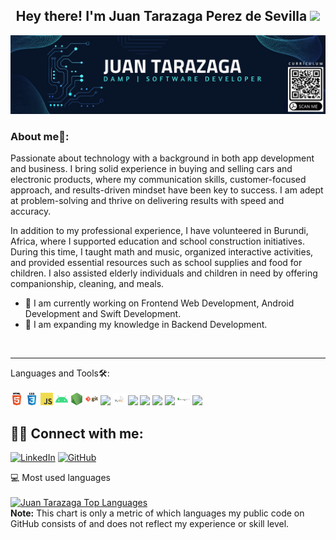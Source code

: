 <h2 align="center">Hey there! I'm Juan Tarazaga Perez de Sevilla <img src="https://media.giphy.com/media/hvRJCLFzcasrR4ia7z/giphy.gif" width="35"></h2>

<div align="center">
  <img src="Banner1.png"> 
</div>

### About me🧑:
Passionate about technology with a background in both app development and business. I bring solid experience in buying and selling cars and electronic products, where my communication skills, customer-focused approach, and results-driven mindset have been key to success. I am adept at problem-solving and thrive on delivering results with speed and accuracy.

In addition to my professional experience, I have volunteered in Burundi, Africa, where I supported education and school construction initiatives. During this time, I taught math and music, organized interactive activities, and provided essential resources such as school supplies and food for children. I also assisted elderly individuals and children in need by offering companionship, cleaning, and meals.

- 🔭 I am currently working on Frontend Web Development, Android Development and Swift Development.
- 🌱 I am expanding my knowledge in Backend Development.

<br/>

---

<summary>
Languages and Tools🛠:
</summary>
  <br/>
<code><img height="20" src="https://raw.githubusercontent.com/github/explore/80688e429a7d4ef2fca1e82350fe8e3517d3494d/topics/html/html.png"></code>
<code><img height="20" src="https://raw.githubusercontent.com/github/explore/80688e429a7d4ef2fca1e82350fe8e3517d3494d/topics/css/css.png"></code>
<code><img height="20" src="https://raw.githubusercontent.com/github/explore/80688e429a7d4ef2fca1e82350fe8e3517d3494d/topics/javascript/javascript.png"></code>
<code><img height="20" src="https://raw.githubusercontent.com/github/explore/80688e429a7d4ef2fca1e82350fe8e3517d3494d/topics/android/android.png"></code>
<code><img height="20" src="https://raw.githubusercontent.com/github/explore/80688e429a7d4ef2fca1e82350fe8e3517d3494d/topics/nodejs/nodejs.png"></code>
<code><img height="20" src="https://raw.githubusercontent.com/github/explore/80688e429a7d4ef2fca1e82350fe8e3517d3494d/topics/git/git.png"></code>
<code><img height="20" src="https://upload.wikimedia.org/wikipedia/commons/thumb/a/ae/Github-desktop-logo-symbol.svg/1024px-Github-desktop-logo-symbol.svg.png"></code>
<code><img height="20" src="https://raw.githubusercontent.com/github/explore/80688e429a7d4ef2fca1e82350fe8e3517d3494d/topics/mysql/mysql.png"></code>
<code><img height="20" src="https://upload.wikimedia.org/wikipedia/commons/thumb/b/b2/Bootstrap_logo.svg/1024px-Bootstrap_logo.svg.png"></code>
<code><img height="20" src="https://banner2.cleanpng.com/20181122/krs/kisspng-java-programming-language-selenium-computer-softwa-july-2-16-halab-4-dev-5bf78387a7bb41.028192901542947719687.jpg"></code>
<code><img height="20" src="https://upload.wikimedia.org/wikipedia/commons/thumb/9/9a/Visual_Studio_Code_1.35_icon.svg/1024px-Visual_Studio_Code_1.35_icon.svg.png"></code>
<code><img height="20" src="https://upload.wikimedia.org/wikipedia/commons/7/74/Kotlin_Icon.png"></code>
<code><img height="20" src="https://raw.githubusercontent.com/github/explore/master/topics/mongodb/mongodb.png"></code>
<code><img height="20" src="https://upload.wikimedia.org/wikipedia/commons/9/9d/Swift_logo.svg"></code>


## 🙋‍♂️ Connect with me:

<p align="left">
  <a href="https://www.linkedin.com/in/juan-tarazaga-035160293/"><img alt="LinkedIn" title="LinkedIn" src="https://img.shields.io/badge/-LinkedIn-0077B5?style=for-the-badge&logo=linkedin&logoColor=white"/></a>
  <a href="https://github.com/JuanTarazaga/Perfil"><img alt="GitHub" title="GitHub" src="https://img.shields.io/badge/-GitHub-333333?style=for-the-badge&logo=github&logoColor=white"/></a>
</p>

<summary>💻 Most used languages</summary>
  <br/>
  <a href="https://github.com/JuanTarazaga/github-readme-stats"><img alt="Juan Tarazaga Top Languages" src="https://github-readme-stats.vercel.app/api/top-langs/?username=Juan Tarazaga Perez de Sevilla&langs_count=10&layout=compact" /></a>
  <br/>
  <b>Note:</b> This chart is only a metric of which languages my public code on GitHub consists of and does not reflect my experience or skill level.




